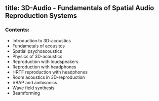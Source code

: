 
title: 3D-Audio - Fundamentals of Spatial Audio Reproduction Systems
---


### Contents:
- Introduction to 3D-acoustics
- Fundametals of acousitcs
- Spatial psychoacoustics
- Physics of 3D-acoustics
- Reproduction with loudspeakers
- Reproduction with headphones
- HRTF reproduction with headphones
- Room acoustics in 3D-reproduction
- VBAP and ambisonics
- Wave field synthesis
- Beamforming




